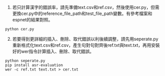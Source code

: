 
1. 若只計算漢字的錯誤率，請先準備text.csv和ref.csv，然後使用cer.py，但需更換cer.py中的reference_file_path和test_file_path變數。有參考檔案和espnet的結果對照。
```
python cer.py
```
2.  若要得到更詳細的插入、刪除、取代錯誤以利後續調整，請先用seperate.py重新格式化text.csv和ref.csv，產生句對句對齊後ref.txt與text.txt，再用安裝好的wer指令計算插入、刪除、取代錯誤。
```
python seperate.py
pip install asr-evaluation
wer -c ref.txt text.txt > cer.txt
```

